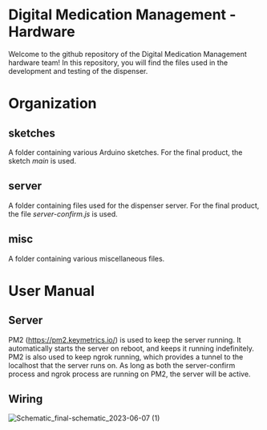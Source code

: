 # Digital Medication Management - Hardware

Welcome to the github repository of the Digital Medication Management hardware team!
In this repository, you will find the files used in the development and testing of the dispenser.

# Organization

## sketches
A folder containing various Arduino sketches. For the final product, the sketch _main_ is used.

## server
A folder containing files used for the dispenser server. For the final product, the file _server-confirm.js_ is used.

## misc
A folder containing various miscellaneous files. 

# User Manual

## Server
PM2 (https://pm2.keymetrics.io/) is used to keep the server running. It automatically starts the server on reboot, and keeps it running indefinitely. PM2 is also used to keep ngrok running, which provides a tunnel to the localhost that the server runs on. As long as both the server-confirm process and ngrok process are running on PM2, the server will be active.

## Wiring
![Schematic_final-schematic_2023-06-07 (1)](https://github.com/zcchen21/DigitalMedicationHardware/assets/86216203/8d09e3f7-7341-4d95-8084-c4dce71d54cc)
